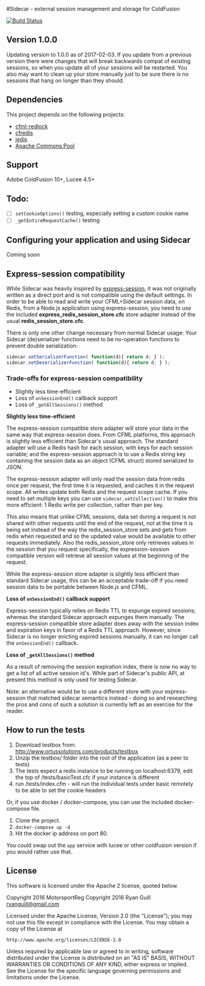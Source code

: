 
#Sidecar - external session management and storage for ColdFusion

[![Build Status](https://travis-ci.org/MotorsportReg/sidecar.svg?branch=master)](https://travis-ci.org/MotorsportReg/sidecar)

## Version 1.0.0

Updating version to 1.0.0 as of 2017-02-03.  If you update from a previous version there were changes that will break backwards compat of existing sessions, so when you update all of your sessions will be restarted.  You also may want to clean up your store manually just to be sure there is no sessions that hang on longer than they should.

## Dependencies
This project depends on the following projects:

- [cfml-redlock](https://github.com/MotorsportReg/cfml-redlock)
- [cfredis](https://github.com/MWers/cfredis)
- [jedis](https://github.com/xetorthio/jedis)
- [Apache Commons Pool](https://commons.apache.org/proper/commons-pool/download_pool.cgi)


## Support
Adobe ColdFusion 10+, Lucee 4.5+


## Todo:

- [ ] `setCookieOptions()` testing, especially setting a custom cookie name
- [ ] `_getEntireRequestCache()` testing

## Configuring your application and using Sidecar

Coming soon

## Express-session compatibility

While Sidecar was heavily inspired by [express-session](https://github.com/expressjs/session), it was not originally written as a direct port and is not compatible using the default settings. In order to be able to read and write your CFML+Sidecar session data, on Redis, from a Node.js application using express-session, you need to use the included **express_redis_session_store.cfc** store adapter instead of the usual **redis_session_store.cfc**.

There is only one other change necessary from normal Sidecar usage: Your Sidecar (de)serializer functions need to be no-operation functions to prevent double serialization:

```js
sidecar.setSerializerFunction( function(d){ return d; } );
sidecar.setDeserializerFunction( function(d){ return d; } );
```

### Trade-offs for express-session compatibility

- Slightly less time-efficient
- Loss of `onSessionEnd()` callback support
- Loss of `_getAllSessions()` method

**Slightly less time-efficient**

The express-session compatible store adapter will store your data in the same way that express-session does. From CFML platforms, this approach is slightly less efficient than Sidecar's usual approach. The standard adapter will use a Redis hash for each session, with keys for each session variable; and the express-session approach is to use a Redis string key containing the session data as an object (CFML struct) stored serialized to JSON.

The express-session adapter will only read the session data from redis once per request, the first time it is requested, and caches it in the request scope. All writes update both Redis and the request scope cache. If you need to set multiple keys you can use `sidecar.setCollection()` to make this more efficient: 1 Redis write per collection, rather than per key.

This also means that unlike CFML sessions, data set during a request is not shared with other requests until the end of the request, not at the time it is being set instead of the way the redis_session_store sets and gets from redis when requested and so the updated value would be available to other requests immediately.  Also the redis_session_store only retrieves values in the session that you request specifically, the expression-session compatible version will retrieve all session values at the beginning of the request.  

While the express-session store adapter is slightly less efficient than standard Sidecar usage, this can be an acceptable trade-off if you need session data to be portable between Node.js and CFML.

**Loss of `onSessionEnd()` callback support**

Express-session typically relies on Redis TTL to expunge expired sessions; whereas the standard Sidecar approach expunges them manually. The express-session compatible store adapter does away with the session index and expiration keys in favor of a Redis TTL approach. However, since Sidecar is no longer evicting expired sessions manually, it can no longer call the `onSessionEnd()` callback.

**Loss of `_getAllSessions()` method**

As a result of removing the session expiration index, there is now no way to get a list of all active session id's. While part of Sidecar's public API, at present this method is only used for testing Sidecar.

Note: an alternative would be to use a different store with your express-session that matched sidecar semantics instead - doing so and researching the pros and cons of such a solution is currently left as an exercise for the reader.

## How to run the tests

1. Download testbox from: http://www.ortussolutions.com/products/testbox
2. Unzip the testbox/ folder into the root of the application (as a peer to tests)
3. The tests expect a redis instance to be running on localhost:6379, edit the top of /tests/basicTest.cfc if your instance is different
3. run /tests/index.cfm - will run the individual tests under basic remotely to be able to set the cookie headers

Or, if you use docker / docker-compose, you can use the included docker-compose file.

1. Clone the project.
2. `docker-compose up -d`
3. Hit the docker ip address on port 80.

You could swap out the `app` service with lucee or other coldfusion version if you would rather use that.

## License

This software is licensed under the Apache 2 license, quoted below.

Copyright 2016 MotorsportReg
Copyright 2016 Ryan Guill <ryanguill@gmail.com>

Licensed under the Apache License, Version 2.0 (the "License"); you may not
use this file except in compliance with the License. You may obtain a copy of
the License at

    http://www.apache.org/licenses/LICENSE-2.0

Unless required by applicable law or agreed to in writing, software
distributed under the License is distributed on an "AS IS" BASIS, WITHOUT
WARRANTIES OR CONDITIONS OF ANY KIND, either express or implied. See the
License for the specific language governing permissions and limitations under
the License.
